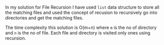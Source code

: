In my solution for File Recursion I have used `list` data structure to store all the matching files and used the concept of recusion to recursively go into directories and get the matching files.

The time complexity this solution is O(m+n) where `m` is the no of directory and `n` is the no of file. Each file and directory is visited only ones using recursion.
